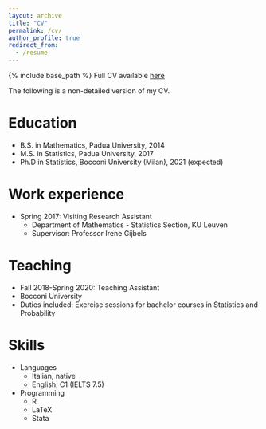 ```yaml
---
layout: archive
title: "CV"
permalink: /cv/
author_profile: true
redirect_from:
  - /resume
---
```



{% include base_path %} Full CV available [here](/files/cv_Bondi.pdf)

The following is a non-detailed version of my CV.

Education
======
* B.S. in Mathematics, Padua University, 2014
* M.S. in Statistics, Padua University, 2017
* Ph.D in Statistics, Bocconi University (Milan), 2021 (expected)

Work experience
======
* Spring 2017: Visiting Research Assistant
  * Department of Mathematics - Statistics Section, KU Leuven
  * Supervisor: Professor Irene Gijbels

Teaching
======
 * Fall 2018-Spring 2020: Teaching Assistant
  * Bocconi University
  * Duties included: Exercise sessions for bachelor courses in Statistics and Probability
  
Skills
======
* Languages
  * Italian, native
  * English, C1 (IELTS 7.5)
* Programming
  * R
  * LaTeX
  * Stata

